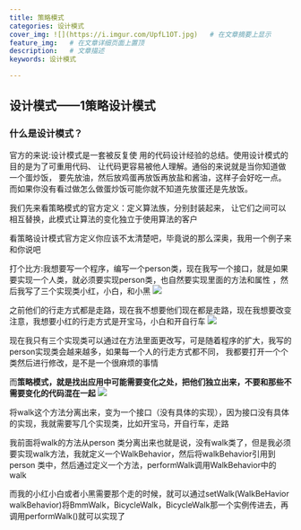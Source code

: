 ```yaml
---
title: 策略模式
categories: 设计模式
cover_img: ![](https://i.imgur.com/UpfL1OT.jpg)   # 在文章摘要上显示
feature_img:   # 在文章详细页面上置顶
description:   # 文章描述
keywords: 设计模式

---
```


## 设计模式——1策略设计模式
### 什么是设计模式？
官方的来说:设计模式是一套被反复使
用的代码设计经验的总结。使用设计模式的目的是为了可重用代码、
让代码更容易被他人理解。通俗的来说就是当你知道做一个蛋炒饭，
要先放油，然后放鸡蛋再放饭再放盐和酱油，这样子会好吃一点。
而如果你没有看过做怎么做蛋炒饭可能你就不知道先放蛋还是先放饭。

我们先来看策略模式的官方定义：定义算法族，分别封装起来，
让它们之间可以相互替换，此模式让算法的变化独立于使用算法的客户

看策略设计模式官方定义你应该不太清楚吧，毕竟说的那么深奥，我用一个例子来和你说吧

打个比方:我想要写一个程序，编写一个person类，现在我写一个接口，就是如果要实现一个人类，就必须要实现person类，也自然要实现里面的方法和属性
，然后我写了三个实现类小红，小白，和小黑
![](https://i.imgur.com/SkZgebB.png)

之前他们的行走方式都是走路，现在我不想要他们现在都是走路，现在我想要改变注意，我想要小红的行走方式是开宝马，小白和开自行车
![](https://i.imgur.com/ZF6qkBq.jpg)

现在我只有三个实现类可以通过在方法里面更改写，可是随着程序的扩大，我写的person实现类会越来越多，如果每一个人的行走方式都不同，
我都要打开一个个类然后进行修改，是不是一个很麻烦的事情

而**策略模式，就是找出应用中可能需要变化之处，把他们独立出来，不要和那些不需要变化的代码混在一起**
![](https://i.imgur.com/Y70bu0w.jpg)

将walk这个方法分离出来，变为一个接口（没有具体的实现），因为接口没有具体的实现，我就需要写几个实现类，比如开宝马，开自行车，走路

我前面将walk的方法从person 类分离出来也就是说，没有walk类了，但是我必须要实现walk方法，我就定义一个WalkBehavior，然后将walkBehavior引用到person 类中，然后通过定义一个方法，performWalk调用WalkBehavior中的walk

而我的小红小白或者小黑需要那个走的时候，就可以通过setWalk(WalkBeHavior walkBehavior)将BmmWalk，BicycleWalk，BicycleWalk那一个实例传进去，再调用performWalk()就可以实现了


